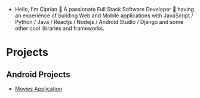 - <bold> Hello, I'm Ciprian </bold> 👋 A passionate Full Stack Software Developer 🚀 having an experience of building Web and Mobile applications with JavaScript / Python / Java / Reactjs / Nodejs / Android Studio / Django and some other cool libraries and frameworks.


# Projects 

<h2> Android Projects </h2>

- <a href="https://github.com/ciprian0104/Popular-Movies"> Movies Application </a>

